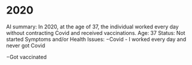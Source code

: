 # 2020

AI summary: In 2020, at the age of 37, the individual worked every day without contracting Covid and received vaccinations.
Age: 37
Status: Not started
Symptoms and/or Health Issues: −Covid - I worked every day and never got Covid

−Got vaccinated
